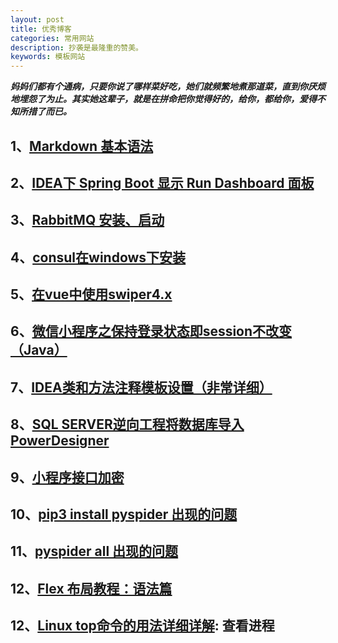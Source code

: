 ```yaml
---
layout: post
title: 优秀博客
categories: 常用网站
description: 抄袭是最隆重的赞美。
keywords: 模板网站
---
```


***妈妈们都有个通病，只要你说了哪样菜好吃，她们就频繁地煮那道菜，直到你厌烦地埋怨了为止。其实她这辈子，就是在拼命把你觉得好的，给你，都给你，爱得不知所措了而已。***

## 1、[Markdown 基本语法](https://www.jianshu.com/p/191d1e21f7ed)
## 2、[IDEA下 Spring Boot 显示 Run Dashboard 面板](https://www.cnblogs.com/sansamh/p/8978672.html)
## 3、[RabbitMQ 安装、启动](https://blog.csdn.net/nnsword/article/details/79544349)
## 4、[consul在windows下安装](https://blog.csdn.net/forezp/article/details/70188595)
## 5、[在vue中使用swiper4.x](https://www.cnblogs.com/cb1490838281/p/9648102.html)
## 6、[微信小程序之保持登录状态即session不改变（Java）](https://www.cnblogs.com/gdutzyh/p/7251432.html)
## 7、[IDEA类和方法注释模板设置（非常详细）](https://blog.csdn.net/xiaoliulang0324/article/details/79030752)
## 8、[SQL SERVER逆向工程将数据库导入PowerDesigner](https://jingyan.baidu.com/article/20095761c98042cb0721b4fc.html)
## 9、[小程序接口加密](https://www.jianshu.com/p/4b136750bdea)
## 10、[pip3 install pyspider 出现的问题](https://www.cnblogs.com/kerbside/p/9630388.html)
## 11、[pyspider all 出现的问题](https://blog.csdn.net/SiHann/article/details/88239892)
## 12、[Flex 布局教程：语法篇](http://www.ruanyifeng.com/blog/2015/07/flex-grammar.html)
## 12、[Linux top命令的用法详细详解](https://www.cnblogs.com/zhoug2020/p/6336453.html): 查看进程